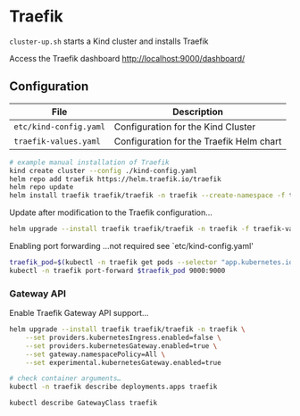 # Traefik

`cluster-up.sh` starts a Kind cluster and installs Traefik

Access the Traefik dashboard <http://localhost:9000/dashboard/>

## Configuration

File | Description
-----|--------------
`etc/kind-config.yaml` | Configuration for the Kind Cluster
`traefik-values.yaml` | Configuration for the Traefik Helm chart

```bash
# example manual installation of Traefik
kind create cluster --config ./kind-config.yaml
helm repo add traefik https://helm.traefik.io/traefik
helm repo update
helm install traefik traefik/traefik -n traefik --create-namespace -f traefik-values.yaml
```

Update after modification to the Traefik configuration…

```bash
helm upgrade --install traefik traefik/traefik -n traefik -f traefik-values.yaml
```

Enabling port forwarding …not required see `etc/kind-config.yaml'

```bash
traefik_pod=$(kubectl -n traefik get pods --selector "app.kubernetes.io/name=traefik" --output=name)
kubectl -n traefik port-forward $traefik_pod 9000:9000
```

### Gateway API

Enable Traefik Gateway API support…

```bash
helm upgrade --install traefik traefik/traefik -n traefik \
    --set providers.kubernetesIngress.enabled=false \
    --set providers.kubernetesGateway.enabled=true \
    --set gateway.namespacePolicy=All \
    --set experimental.kubernetesGateway.enabled=true

# check container arguments…
kubectl -n traefik describe deployments.apps traefik

kubectl describe GatewayClass traefik
```


